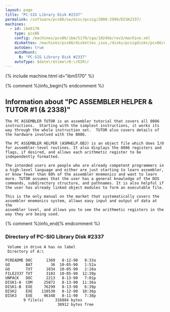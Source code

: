 ```yaml
---
layout: page
title: "PC-SIG Library Disk #2337"
permalink: /software/pcx86/sw/misc/pcsig/2000-2999/DISK2337/
machines:
  - id: ibm5170
    type: pcx86
    config: /machines/pcx86/ibm/5170/cga/1024kb/rev3/machine.xml
    diskettes: /machines/pcx86/diskettes.json,/disks/pcsigdisks/pcx86/diskettes.json
    autoGen: true
    autoMount:
      B: "PC-SIG Library Disk #2337"
    autoType: $date\r$time\rB:\rDIR\r
---
```


{% include machine.html id="ibm5170" %}

{% comment %}info_begin{% endcomment %}

## Information about "PC ASSEMBLER HELPER & TUTOR #1 (& 2338)"

    The PC ASSEMBLER TUTOR is an assembler tutorial that covers all 8086
    instructions.  Starting with the simplest instructions, it works its
    way through the whole instruction set.  TUTOR also covers details of
    the hardware involved with the 8086.
    
    The PC ASSEMBLER HELPER (ASMHELP.OBJ) is an object file which does I/O
    for assembler-level routines. It also displays the 8086 registers and
    flags, if desired, and allows each arithmetic register to be
    independently formatted.
    
    The intended users are people who are already competent programmers in
    a high-level language and either are just starting to learn assembler,
    or know fewer than 60% of the assembler mnemonics and want to learn
    more. TUTOR assumes that the user has a general knowledge of the DOS
    commands, subdirectory structure, and pathnames. It is also helpful if
    the user has already linked object modules to form an executable file.
    
    This is the only manual on the market that systematically covers the
    assembler mnemonics system, allows easy input and output of data at the
    assembler level, and allows you to see the arithmetic registers in the
    way they are being used.
{% comment %}info_end{% endcomment %}


### Directory of PC-SIG Library Disk #2337

     Volume in drive A has no label
     Directory of A:\

    PCREADME DOC      1369   8-12-90   8:33a
    GO       BAT        36  10-05-90   1:52a
    GO       TXT      1034  10-05-90   2:10a
    FILE2337 TXT      3183  10-05-90  12:39p
    UNPACK   DOC      2213   8-13-90   7:01p
    DISK1-A  COM     25872   8-13-90  11:36a
    DISK1-B  EXE     76299   8-13-90   6:39p
    DISK2    EXE    110530   8-12-90  10:36p
    DISK3    EXE     96348   8-11-90   7:38p
            9 file(s)     316884 bytes
                           38912 bytes free
